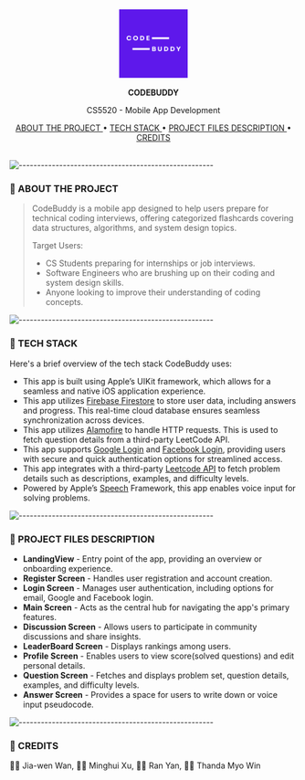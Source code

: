 <div align="center"> 
  <img src="team39_FinalProject/Assets.xcassets/AppIcon.appiconset/appstore.png" width="120px" height="120px">
</div>

<div align="center">

**CODEBUDDY**

CS5520 - Mobile App Development

</div>
<div align="center"> 
<a href="#-about-the-project"> ABOUT THE PROJECT </a> • 
<a href="#-tech-stack"> TECH STACK </a> • 
<a href="#-project-files-description"> PROJECT FILES DESCRIPTION </a> • 
<a href="#-credits"> CREDITS </a>
</div>
<br />

![-----------------------------------------------------](https://raw.githubusercontent.com/andreasbm/readme/master/assets/lines/rainbow.png)

<!-- ABOUT THE PROJECT -->
### 📝 ABOUT THE PROJECT

> CodeBuddy is a mobile app designed to help users prepare for technical coding interviews, offering categorized flashcards covering data structures, algorithms, and system design topics.
>
> Target Users:
> - CS Students preparing for internships or job interviews.
> - Software Engineers who are brushing up on their coding and system design skills.
> - Anyone looking to improve their understanding of coding concepts.

![-----------------------------------------------------](https://raw.githubusercontent.com/andreasbm/readme/master/assets/lines/rainbow.png)
<!-- TECH STACK -->
### 🚀 TECH STACK

Here's a brief overview of the tech stack CodeBuddy uses:

- This app is built using Apple’s UIKit framework, which allows for a seamless and native iOS application experience.
- This app utilizes [Firebase Firestore](https://github.com/firebase/firebase-ios-sdk) to store user data, including answers and progress. This real-time cloud database ensures seamless synchronization across devices.
- This app utilizes [Alamofire](https://github.com/Alamofire/Alamofire) to handle HTTP requests. This is used to fetch question details from a third-party LeetCode API.
- This app supports [Google Login](https://github.com/google/GoogleSignIn-iOS) and [Facebook Login](https://github.com/facebook/facebook-ios-sdk), providing users with secure and quick authentication options for streamlined access.
- This app integrates with a third-party [Leetcode API](https://github.com/alfaarghya/alfa-leetcode-api/) to fetch problem details such as descriptions, examples, and difficulty levels.
- Powered by Apple’s [Speech](https://developer.apple.com/documentation/speech) Framework, this app enables voice input for solving problems.

![-----------------------------------------------------](https://raw.githubusercontent.com/andreasbm/readme/master/assets/lines/rainbow.png)
<!-- PROJECT FILES DESCRIPTION -->
### 🔎 PROJECT FILES DESCRIPTION

- <b>LandingView</b> - Entry point of the app, providing an overview or onboarding experience.
- <b>Register Screen</b> - Handles user registration and account creation.
- <b>Login Screen</b> - Manages user authentication, including options for email, Google and Facebook login.
- <b>Main Screen</b> - Acts as the central hub for navigating the app's primary features.
- <b>Discussion Screen</b> - Allows users to participate in community discussions and share insights.
- <b>LeaderBoard Screen</b> - Displays rankings among users.
- <b>Profile Screen</b> - Enables users to view score(solved questions) and edit personal details.
- <b>Question Screen</b> - Fetches and displays problem set, question details, examples, and difficulty levels.
- <b>Answer Screen</b> - Provides a space for users to write down or voice input pseudocode.

![-----------------------------------------------------](https://raw.githubusercontent.com/andreasbm/readme/master/assets/lines/rainbow.png)
<!-- CREDITS -->
### 💜 CREDITS
🧑‍💻 Jia-wen Wan, 👩‍💻 Minghui Xu, 👩‍💻 Ran Yan, 👩‍💻 Thanda Myo Win

